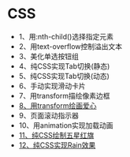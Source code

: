 # CSS
- 1、用:nth-child()选择指定元素
- 2、用text-overflow控制溢出文本
- 3、美化单选按钮组
- 4、纯CSS实现Tab切换(静态)
- 5、纯CSS实现Tab切换(动态)
- 6、手动实现滑动卡片
- 7、用transform描绘像素边框
- [8、用transform绘画爱心](https://codepen.io/GuoguoDad/pen/YzLzpKb)
- 9、页面滚动指示器
- 10、用animation实现加载动画
- [11、纯CSS绘制五星红旗](https://codepen.io/GuoguoDad/pen/poVvrvM)
- [12、纯CSS实现Rain效果](https://codepen.io/GuoguoDad/pen/RwyPjzV)
